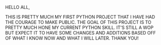 HELLO ALL,

  THIS IS PRETTY MUCH MY FIRST PYTHON PROJECT THAT I HAVE HAD THE COURAGE TO MAKE PUBLIC. THE GOAL OF THIS PROJECT IS TO PRETTY MUCH HONE MY CURRENT PYTHON SKILL.
  IT'S STILL A WOP BUT EXPECT IT TO HAVE SOME CHANGES AND ADDITIONS BASED OFF OF WHAT I KNOW NOW AND WHAT I WILL LATER. THANK YOU!
